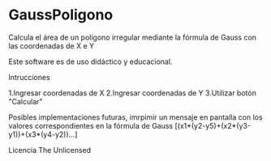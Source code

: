 # GaussPoligono
Calcula el área de un polígono irregular mediante la fórmula de Gauss con las coordenadas de X e Y

Este software es de uso didáctico y educacional.

Intrucciones

1.Ingresar coordenadas de X
2.Ingresar coordenadas de Y
3.Utilizar botón "Calcular"

Posibles implementaciones futuras, imrpimir un mensaje en pantalla con los valores correspondientes en la fórmula de Gauss
 [(x1*(y2-y5)+(x2*(y3-y1))+(x3*(y4-y2))...]
 
 Licencia The Unlicensed
